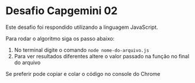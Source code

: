 # Desafio Capgemini 02

Este desafio foi respondido utilizando a linguagem JavaScript.

Para rodar o algoritmo siga os passo abaixo:

1. No terminal digite o comando `node nome-do-arquivo.js`
2. Para ver resultados diferentes altere o valor passado na função no final do arquivo

Se preferir pode copiar e colar o código no console do Chrome
